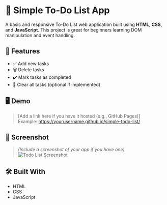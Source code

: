 # 📝 Simple To-Do List App

A basic and responsive To-Do List web application built using **HTML**, **CSS**, and **JavaScript**. This project is great for beginners learning DOM manipulation and event handling.

## 🚀 Features

- ✅ Add new tasks  
- 🗑️ Delete tasks  
- ✔️ Mark tasks as completed  
- 🧼 Clear all tasks (optional if implemented)

## 🖥️ Demo

> [Add a link here if you have it hosted (e.g., GitHub Pages)]  
> Example: https://yourusername.github.io/simple-todo-list/

## 📸 Screenshot

> *(Include a screenshot of your app if you have one)*  
> ![Todo List Screenshot](screenshot.png)

## 🛠️ Built With

- HTML  
- CSS  
- JavaScript

